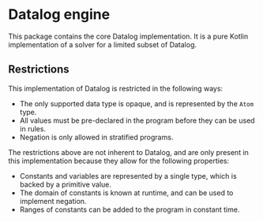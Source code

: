 # Datalog engine

This package contains the core Datalog implementation.
It is a pure Kotlin implementation of a solver for a limited subset of Datalog.

## Restrictions

This implementation of Datalog is restricted in the following ways:

+ The only supported data type is opaque, and is represented by the `Atom` type.
+ All values must be pre-declared in the program before they can be used in rules.
+ Negation is only allowed in stratified programs.

The restrictions above are not inherent to Datalog, and are only present in this implementation because they allow for
the following properties:

+ Constants and variables are represented by a single type, which is backed by a primitive value.
+ The domain of constants is known at runtime, and can be used to implement negation.
+ Ranges of constants can be added to the program in constant time.
